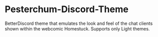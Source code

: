 # Pesterchum-Discord-Theme
BetterDiscord theme that emulates the look and feel of the chat clients shown within the webcomic Homestuck. Supports only Light themes.
